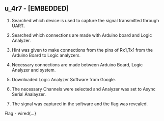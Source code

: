## u_4r7 - [EMBEDDED]

1. Searched which device is used to capture the signal transmitted through UART.

2. Searched which connections are made with Arduino board and Logic Analyzer.

3. Hint was given to make connections from the pins of Rx1,Tx1 from the Arduino Board to Logic analyzers.

4. Necessary connections are made between Arduino Board, Logic Analyzer and system.

5. Downloaded Logic Analyzer Software from Google.

6. The necessary Channels were selected and Analyzer was set to Async Serial Analayzer.

7. The signal was captured in the software and the flag was revealed.

Flag - wired{...}
